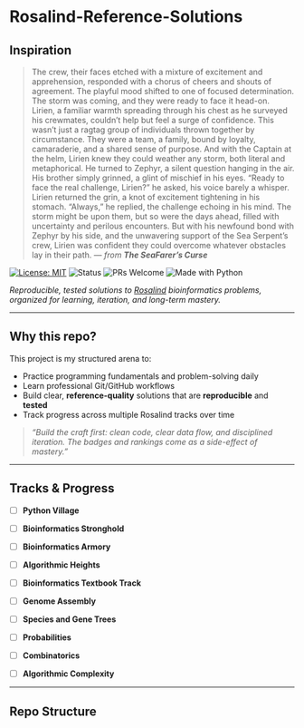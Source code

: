 # Rosalind-Reference-Solutions

## Inspiration

> The crew, their faces etched with a mixture of excitement and apprehension, responded with a chorus of cheers and shouts of agreement. The playful mood shifted to one of focused determination. The storm was coming, and they were ready to face it head-on.  
> Lirien, a familiar warmth spreading through his chest as he surveyed his crewmates, couldn’t help but feel a surge of confidence. This wasn’t just a ragtag group of individuals thrown together by circumstance. They were a team, a family, bound by loyalty, camaraderie, and a shared sense of purpose. And with the Captain at the helm, Lirien knew they could weather any storm, both literal and metaphorical. 
> He turned to Zephyr, a silent question hanging in the air. His brother simply grinned, a glint of mischief in his eyes. “Ready to face the real challenge, Lirien?” he asked, his voice barely a whisper.
> Lirien returned the grin, a knot of excitement tightening in his stomach. “Always,” he replied, the challenge echoing in his mind. The storm might be upon them, but so were the days ahead, filled with uncertainty and perilous encounters. But with his newfound bond with Zephyr by his side, and the unwavering support of the Sea Serpent’s crew, Lirien was confident they could overcome whatever obstacles lay in their path. 
> — *from **The SeaFarer’s Curse*** 

[![License: MIT](https://img.shields.io/badge/License-MIT-yellow.svg)](LICENSE)
![Status](https://img.shields.io/badge/status-active-brightgreen)
![PRs Welcome](https://img.shields.io/badge/PRs-welcome-blue)
![Made with Python](https://img.shields.io/badge/Made%20with-Python-informational)

_Reproducible, tested solutions to [Rosalind](https://rosalind.info) bioinformatics problems, organized for learning, iteration, and long-term mastery._

---

## Why this repo?

This project is my structured arena to:
- Practice programming fundamentals and problem-solving daily
- Learn professional Git/GitHub workflows
- Build clear, **reference-quality** solutions that are **reproducible** and **tested**
- Track progress across multiple Rosalind tracks over time

> _“Build the craft first: clean code, clear data flow, and disciplined iteration. The badges and rankings come as a side-effect of mastery.”_

---

## Tracks & Progress

- [ ] **Python Village**
- [ ] **Bioinformatics Stronghold**
- [ ] **Bioinformatics Armory**
- [ ] **Algorithmic Heights**
- [ ] **Bioinformatics Textbook Track**
- [ ] **Genome Assembly**
- [ ] **Species and Gene Trees**
- [ ] **Probabilities**
- [ ] **Combinatorics**
- [ ] **Algorithmic Complexity**


---

## Repo Structure


